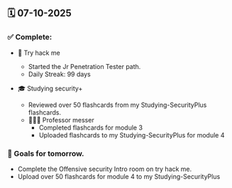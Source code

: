 ## 🗓️ 07-10-2025

### ✅ Complete:
- 👾 Try hack me
  - Started the Jr Penetration Tester path.
  - Daily Streak: 99 days
 
- 🎓 Studying security+
  - Reviewed over 50 flashcards from my Studying-SecurityPlus flashcards.
  - 🕵🏻‍♂️ Professor messer
    - Completed flashcards for module 3
    - Uploaded flashcards to my Studying-SecurityPlus for module 4


### 🎯 Goals for tomorrow.
- Complete the Offensive security Intro room on try hack me.
- Upload over 50 flashcards for module 4 to my Studying-SecurityPlus
  
